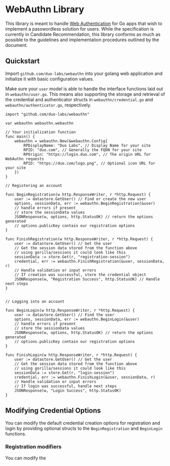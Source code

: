 WebAuthn Library
=============

This library is meant to handle [Web Authentication](https://w3c.github.io/webauthn) for Go apps that wish to implement a passwordless solution for users. While the specification is currently in Candidate Recommendation, this library conforms as much as possible to 
the guidelines and implementation procedures outlined by the document.


Quickstart
----------
Import `github.com/duo-labs/webauthn` into your golang web application and initialize it with basic configuration values. 

Make sure your `user` model is able to handle the interface functions laid out in `webauthn/user.go`. This means also supporting the storage and retrieval of the credential and authenticator structs in `webauthn/credential.go` and `webauthn/authenticator.go`, respectively.

```
import "github.com/duo-labs/webauthn"

var webauthn webauthn.webauthn

// Your initialization function
func main() {
    webauthn = webauthn.New(&webauthn.Config{
        RPDisplayName: "Duo Labs", // Display Name for your site
        RPID: "duo.com", // Generally the FQDN for your site
        RPOrigin: "https://login.duo.com", // The origin URL for WebAuthn requests
        RPID: "https://duo.com/logo.png", // Optional icon URL for your site
    })
}

// Registering an account

func BeginRegistration(w http.ResponseWriter, r *http.Request) {
    user := datastore.GetUser() // Find or create the new user  
    options, sessionData, err := webauthn.BeginRegistration(&user)
    // handle errors if present
    // store the sessionData values 
    JSONResponse(w, options, http.StatusOK) // return the options generated
    // options.publicKey contain our registration options
}

func FinishRegistration(w http.ResponseWriter, r *http.Request) {
    user := datastore.GetUser() // Get the user  
    // Get the session data stored from the function above
    // using gorilla/sessions it could look like this
    sessionData := store.Get(r, "registration-session")
    credential, err := webauthn.FinishRegistration(&user, sessionData, r)
    // Handle validation or input errors
    // If creation was successful, store the credential object
    JSONResponse(w, "Registration Success", http.StatusOK) // Handle next steps
}


// Logging into an account

func BeginLogin(w http.ResponseWriter, r *http.Request) {
    user := datastore.GetUser() // Find the user
    options, sessionData, err := webauthn.BeginLogin(&user)
    // handle errors if present
    // store the sessionData values
    JSONResponse(w, options, http.StatusOK) // return the options generated
    // options.publicKey contain our registration options
}

func FinishLogin(w http.ResponseWriter, r *http.Request) {
    user := datastore.GetUser() // Get the user 
    // Get the session data stored from the function above
    // using gorilla/sessions it could look like this
    sessionData := store.Get(r, "login-session")
    credential, err := webauthn.FinishLogin(&user, sessionData, r)
    // Handle validation or input errors
    // If login was successful, handle next steps
    JSONResponse(w, "Login Success", http.StatusOK)
}
```

Modifying Credential Options
----------------------------
You can modify the default credential creation options for registration and login by providing optional structs to the `BeginRegistration` and `BeginLogin` functions. 

### Registration modifiers
You can modify the 

